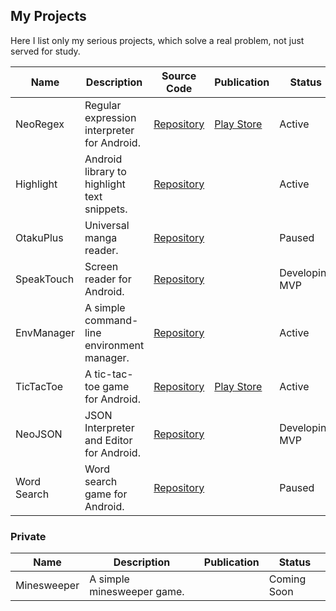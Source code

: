## My Projects

Here I list only my serious projects, which solve a real problem, not just served for study.

| Name         | Description                                 | Source Code                                           | Publication                                                               | Status         |
|--------------|---------------------------------------------|-------------------------------------------------------|---------------------------------------------------------------------------|----------------|
| NeoRegex     | Regular expression interpreter for Android. | [Repository](https://github.com/Irineu333/NeoRegex)   | [Play Store](https://play.google.com/store/apps/details?id=com.neo.regex) | Active         |
| Highlight    | Android library to highlight text snippets. | [Repository](https://github.com/NeoUtils/Highlight)   |                                                                           | Active         |
| OtakuPlus    | Universal manga reader.                     | [Repository](https://github.com/Irineu333/OtakuPlus)  |                                                                           | Paused         |
| SpeakTouch   | Screen reader for Android.                  | [Repository](https://github.com/NeoA11y/SpeakTouch)   |                                                                           | Developing MVP |
| EnvManager   | A simple command-line environment manager.  | [Repository](https://github.com/Irineu333/EnvManager) |                                                                           | Active         |
| TicTacToe    | A tic-tac-toe game for Android.             | [Repository](https://github.com/Irineu333/TicTacToe)  | [Play Store](https://play.google.com/store/apps/details?id=com.neo.hash)  | Active         |
| NeoJSON      | JSON Interpreter and Editor for Android.    | [Repository](https://github.com/Irineu333/NeoJSON)    |                                                                           | Developing MVP |
| Word Search  | Word search game for Android.               | [Repository](https://github.com/Irineu333/WordSearch) |                                                                           | Paused         |
 

### Private

| Name        | Description                              | Publication | Status         |
|-------------|------------------------------------------|-------------|----------------|
| Minesweeper | A simple minesweeper game.               |             | Coming Soon    |